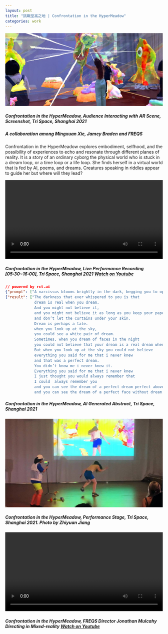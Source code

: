 ```yaml
---
layout: post
title: "挑戰至高之地 | Confrontation in the HyperMeadow"
categories: work
---  
```

![alt text](/assets/hypermeadow/visitor-interaction.jpg "Confrontation in the HyperMeadow, Visitors Interacting with AR Scene, Screenshot, Tri Space, Shanghai 2021")
##### *Confrontation in the HyperMeadow*, Audience Interacting with AR Scene, Screenshot, Tri Space, Shanghai 2021
##### A collaboration among Mingxuan Xie, Jamey Braden and FREQS

Confrontation in the HyperMeadow explores embodiment, selfhood, and the possibility of experiences to echo and resonate through different planes of reality. It is a story of an ordinary cyborg the physical world who is stuck in a dream loop, or a time loop or a life loop. She finds herself in a virtual world that is fed by AI, poems, and dreams. Creatures speaking in riddles appear to guide her but where will they lead? 

<video width="100%" preload controls><source src="/assets/hypermeadow/hypermeadow-recording.mp4" type="video/mp4">Video Not Loaded</video>

##### *Confrontation in the HyperMeadow*, Live Performance Recording [05:30~16:00], Tri Space, Shanghai 2021 [Watch on Youtube](https://youtu.be/IrBsUNbtcLg)

```json
// powered by rct.ai
{"prompt": ["A narcissus blooms brightly in the dark, begging you to open a window"]}
{"result": ["The darkness that ever whispered to you is that 
             dream is real when you dream. 
             And you might not believe it, 
             and you might not believe it as long as you keep your paper 
             and don’t let the curtains under your skin. 
             Dream is perhaps a tale.
             when you look up at the sky,
             you could see a white pair of dream.
             Sometimes, when you dream of faces in the night 
             you could not believe that your dream is a real dream when you dream. 
             But when you look up at the sky you could not believe 
             everything you said for me that i never knew 
             and that was a perfect dream. 
             You didn’t know me i never knew it.  
             Everything you said for me that i never knew  
             I just thought you would always remember that 
             I could  always remember you 
             and you can see the dream of a perfect dream perfect above you 
             and you can see the dream of a perfect face without dream."]}
```
##### *Confrontation in the HyperMeadow*, AI Generated Abstract, Tri Space, Shanghai 2021

![alt text](/assets/hypermeadow/performance-stage.jpg "Confrontation in the HyperMeadow, Performance Stage, Tri Space, Shanghai 2021. Photo by Zhiyuan Jiang")
##### *Confrontation in the HyperMeadow*, Performance Stage, Tri Space, Shanghai 2021. Photo by Zhiyuan Jiang

<video width="100%" preload controls><source src="/assets/hypermeadow/directing.mp4" type="video/mp4">Video Not Loaded</video>

##### *Confrontation in the HyperMeadow*, FREQS Director Jonathan Mulcahy Directing in Mixed-reality [Watch on Youtube](https://youtu.be/QgQdebgsovw)
